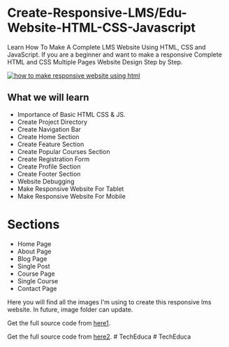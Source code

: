 # Create-Responsive-LMS/Edu-Website-HTML-CSS-Javascript

Learn How To Make A Complete LMS Website Using HTML, CSS and JavaScript. If you are a beginner and want to make a responsive Complete HTML and CSS Multiple Pages Website Design Step by Step.

[![how to make responsive website using html](https://user-images.githubusercontent.com/80243988/135752832-3b071e5c-e301-422e-8a2d-3bdf7b4d26a1.PNG)](https://www.youtube.com/playlist?list=PL9bD98LkBR7PlSUOf_sbqr235NgrxMnJP)

## What we will learn
- Importance of Basic HTML CSS & JS.
- Create Project Directory
- Create Navigation Bar
- Create Home Section
- Create Feature Section
- Create Popular Courses Section
- Create Registration Form
- Create Profile Section
- Create Footer Section
- Website Debugging
- Make Responsive Website For Tablet
- Make Responsive Website For Mobile

# Sections
- Home Page
- About Page
- Blog Page
- Single Post
- Course Page
- Single Course
- Contact Page

Here you will find all the images I'm using to create this responsive lms website. In future, image folder can update.

Get the full source code from [here1](https://www.buymeacoffee.com/tech2etc/e/42638).

Get the full source code from [here2](https://ko-fi.com/s/9c53d5b08b).
#   T e c h E d u c a  
 #   T e c h E d u c a  
 